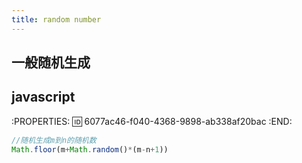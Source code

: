 ```yaml
---
title: random number
---
```


## 一般随机生成
## javascript
:PROPERTIES:
:id: 6077ac46-f040-4368-9898-ab338af20bac
:END:
```javascript
//随机生成m到n的随机数
Math.floor(m+Math.random()*(m-n+1))
```
